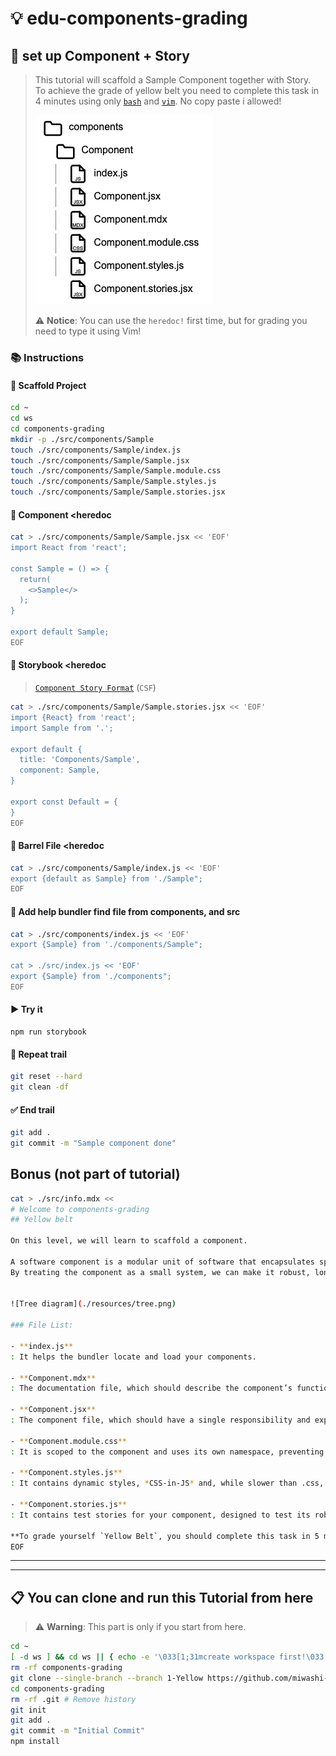 # 💡 edu-components-grading

## 👣 set up Component + Story

> This tutorial will scaffold a Sample Component together with Story.  
> To achieve the grade of yellow belt you need to complete this task in 4 minutes using only [`bash`](https://www.gnu.org/s/bash/manual/bash.html) and [`vim`](https://www.vim.org). No copy paste i allowed!
>   
> ![Tree diagram](./resources/tree.png)
>  
> ⚠️ **Notice**: You can use the `heredoc!` first time, but for grading you need to type it using Vim!

### 📚 Instructions

#### 🦶 Scaffold Project

```bash
cd ~
cd ws
cd components-grading
mkdir -p ./src/components/Sample
touch ./src/components/Sample/index.js
touch ./src/components/Sample/Sample.jsx
touch ./src/components/Sample/Sample.module.css
touch ./src/components/Sample/Sample.styles.js
touch ./src/components/Sample/Sample.stories.jsx
```

#### 🦶 Component <heredoc

```bash
cat > ./src/components/Sample/Sample.jsx << 'EOF'
import React from 'react';

const Sample = () => {
  return(
    <>Sample</>
  );
}

export default Sample;
EOF
```

#### 🦶 Storybook <heredoc

> [`Component Story Format`](https://storybook.js.org/docs/api/csf) (`CSF`)

```bash
cat > ./src/components/Sample/Sample.stories.jsx << 'EOF'
import {React} from 'react';
import Sample from '.';

export default {
  title: 'Components/Sample',
  component: Sample,
}

export const Default = {
}
EOF
```

#### 🦶 Barrel File <heredoc

```bash
cat > ./src/components/Sample/index.js << 'EOF'
export {default as Sample} from './Sample";
EOF
```

#### 🦶 Add help bundler find file from components, and src

```bash
cat > ./src/components/index.js << 'EOF'
export {Sample} from './components/Sample";

cat > ./src/index.js << 'EOF'
export {Sample} from './components";
EOF
```

#### ▶️ Try it

```
npm run storybook
```


#### 🔄 Repeat trail

```bash
git reset --hard
git clean -df
```

#### ✅ End trail

```bash
git add .
git commit -m "Sample component done"
```

## Bonus (not part of tutorial)

```bash
cat > ./src/info.mdx <<
# Welcome to components-grading
## Yellow belt

On this level, we will learn to scaffold a component.

A software component is a modular unit of software that encapsulates specific functionality. The desired characteristics of a component are reusability and maintainability.
By treating the component as a small system, we can make it robust, long-living, and reusable.


![Tree diagram](./resources/tree.png)

### File List:

- **index.js**
: It helps the bundler locate and load your components.

- **Component.mdx**
: The documentation file, which should describe the component’s functionality and usage.

- **Component.jsx**
: The component file, which should have a single responsibility and export the component by default for the bundler to locate.

- **Component.module.css**
: It is scoped to the component and uses its own namespace, preventing CSS collision.

- **Component.styles.js**
: It contains dynamic styles, *CSS-in-JS* and, while slower than .css, can offer more flexibility. It is typically used less frequently, but the file must exist for quality even when not used.

- **Component.stories.js**
: It contains test stories for your component, designed to test its robustness. If the component passes all tests without issues, it has succeeded.

**To grade yourself `Yellow Belt`, you should complete this task in 5 minutes using only Vim and a terminal.**. Grading must be performed before a `black belt`.
EOF
```

---
---

## 📋 You can clone and run this Tutorial from here

> ⚠️ **Warning**: This part is only if you start from here.

```bash
cd ~
[ -d ws ] && cd ws || { echo -e '\033[1;31mcreate workspace first!\033[0m'; return 1; }
rm -rf components-grading
git clone --single-branch --branch 1-Yellow https://github.com/miwashi-edu/edu-components-grading.git components-grading
cd components-grading
rm -rf .git # Remove history
git init
git add .
git commit -m "Initial Commit"
npm install
```
